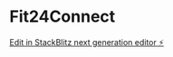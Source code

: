 # Fit24Connect

[Edit in StackBlitz next generation editor ⚡️](https://stackblitz.com/~/github.com/alekszF/Fit24Connect)